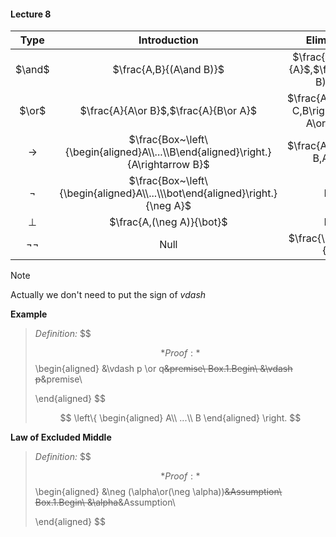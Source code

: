 #### Lecture 8

|     Type      |                         Introduction                         |                    Elimination                    |
| :-----------: | :----------------------------------------------------------: | :-----------------------------------------------: |
|    $\and$     |                   $\frac{A,B}{(A\and B)}$                    |    $\frac{(A\and B)}{A}$,$\frac{(A\and B)}{B}$    |
|     $\or$     |            $\frac{A}{A\or B}$,$\frac{A}{B\or A}$             | $\frac{A\rightarrow C,B\rightarrow C, A\or B}{C}$ |
| $\rightarrow$ | $\frac{Box~\left\{\begin{aligned}A\\...\\B\end{aligned}\right.}{A\rightarrow B}$ |           $\frac{A\rightarrow B,A}{B}$            |
|    $\neg$     | $\frac{Box~\left\{\begin{aligned}A\\...\\\bot\end{aligned}\right.}{\neg A}$ |                       Null                        |
|    $\bot$     |                  $\frac{A,(\neg A)}{\bot}$                   |                       Null                        |
|  $\neg\neg$   |                             Null                             |              $\frac{\neg\neg A}{A}$               |

> [!NOTE]
>
> Actually we don't need to put the sign of $vdash$

**Example**

> *Definition:*
> $$
> 
> $$
> *Proof:*
> $$
> \begin{aligned}
> &\vdash p \or q~~~~~~~~~~~~~~~~~~~~&premise\\
> Box.1.Begin\\
> &\vdash p~~~~~~~~~~~~~~~~~~~~&premise\\
> 
> \end{aligned}
> $$
>
> $$
> \left\{
> \begin{aligned}
> A\\
> ...\\
> B
> \end{aligned}
> \right.
> $$
>
> 

**Law of Excluded Middle**

> *Definition:*
> $$
> 
> $$
> *Proof:*
> $$
> \begin{aligned}
> &\neg (\alpha\or(\neg \alpha))~~~~~~~~~~~~~~~~~~~~&Assumption\\
> Box.1.Begin\\
> &\alpha~~~~~~~~~~~~~~~~~~~~&Assumption\\
> 
> \end{aligned}
> $$
> 